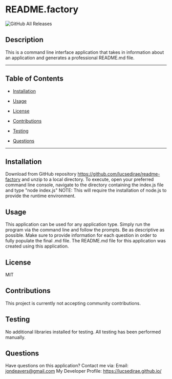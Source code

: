 # README.factory

![GitHub All Releases](https://img.shields.io/github/license/LucSedirae/readme-factory?style=flat-square)

## Description
This is a command line interface application that takes in information about an application and generates a professional README.md file.

<hr>

## Table of Contents 

* [Installation](#installation)

* [Usage](#usage)

* [License](#license)

* [Contributions](#contributions)

* [Testing](#testing)

* [Questions](#questions)

<hr>

## Installation
Download from GitHub repository https://github.com/lucsedirae/readme-factory and unzip to a local directory. To execute, open your preferred command line console, navigate to the directory containing the index.js file and  type "node index.js" NOTE: This will require the installation of node.js to provide the runtime environment.

## Usage
This application can be used for any application type. Simply run the program via the command line and follow the prompts. Be as descriptive as possible. Make sure to provide information for each question in order to fully populate the final .md file. The README.md file for this application was created using this application.

## License
MIT

## Contributions
This project is currently not accepting community contributions.

## Testing
No additional libraries installed for testing. All testing has been performed manually.

## Questions
Have questions on this application? Contact me via:
Email: jondeavers@gmail.com
My Developer Profile: https://lucsedirae.github.io/   

